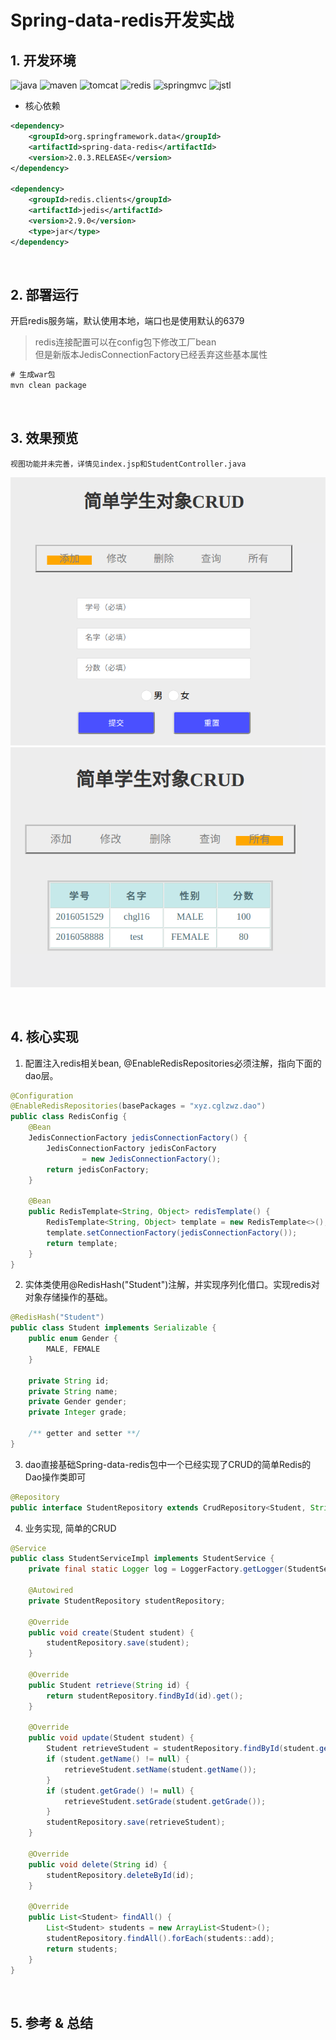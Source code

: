 # Spring-data-redis开发实战

## 1. 开发环境

![java](https://img.shields.io/badge/java-1.8+-green.svg)
![maven](https://img.shields.io/badge/maven-3.5-orange.svg)
![tomcat](https://img.shields.io/badge/tomcat-8.5+-yellow.svg)
![redis](https://img.shields.io/badge/redis-5.0-red.svg)
![springmvc](https://img.shields.io/badge/springMVC-5.1-xxx.svg)
![jstl](https://img.shields.io/badge/jstl-1.2-blue.svg)


* 核心依赖
```xml
<dependency>
    <groupId>org.springframework.data</groupId>
    <artifactId>spring-data-redis</artifactId>
    <version>2.0.3.RELEASE</version>
</dependency>

<dependency>
    <groupId>redis.clients</groupId>
    <artifactId>jedis</artifactId>
    <version>2.9.0</version>
    <type>jar</type>
</dependency>
```
  
<br>

## 2. 部署运行
开启redis服务端，默认使用本地，端口也是使用默认的6379
>redis连接配置可以在config包下修改工厂bean  
但是新版本JedisConnectionFactory已经丢弃这些基本属性

```xml
# 生成war包
mvn clean package 
```

<br>

## 3. 效果预览
    视图功能并未完善，详情见index.jsp和StudentController.java
![c](img-folder/c.png) 
![a](img-folder/a.png)

<br>

## 4. 核心实现
1. 配置注入redis相关bean, @EnableRedisRepositories必须注解，指向下面的dao层。
```java
@Configuration
@EnableRedisRepositories(basePackages = "xyz.cglzwz.dao")
public class RedisConfig {
    @Bean
    JedisConnectionFactory jedisConnectionFactory() {
        JedisConnectionFactory jedisConFactory
                = new JedisConnectionFactory();
        return jedisConFactory;
    }

    @Bean
    public RedisTemplate<String, Object> redisTemplate() {
        RedisTemplate<String, Object> template = new RedisTemplate<>();
        template.setConnectionFactory(jedisConnectionFactory());
        return template;
    }
}
```
2. 实体类使用@RedisHash("Student")注解，并实现序列化借口。实现redis对对象存储操作的基础。
```java
@RedisHash("Student")
public class Student implements Serializable {
    public enum Gender {
        MALE, FEMALE
    }

    private String id;
    private String name;
    private Gender gender;
    private Integer grade;

    /** getter and setter **/
}
```

3. dao直接基础Spring-data-redis包中一个已经实现了CRUD的简单Redis的Dao操作类即可
```java
@Repository
public interface StudentRepository extends CrudRepository<Student, String> { }
```

4. 业务实现, 简单的CRUD
```java
@Service
public class StudentServiceImpl implements StudentService {
    private final static Logger log = LoggerFactory.getLogger(StudentServiceImpl.class);

    @Autowired
    private StudentRepository studentRepository;

    @Override
    public void create(Student student) {
        studentRepository.save(student);
    }

    @Override
    public Student retrieve(String id) {
        return studentRepository.findById(id).get();
    }

    @Override
    public void update(Student student) {
        Student retrieveStudent = studentRepository.findById(student.getId()).get();
        if (student.getName() != null) {
            retrieveStudent.setName(student.getName());
        }
        if (student.getGrade() != null) {
            retrieveStudent.setGrade(student.getGrade());
        }
        studentRepository.save(retrieveStudent);
    }

    @Override
    public void delete(String id) {
        studentRepository.deleteById(id);
    }

    @Override
    public List<Student> findAll() {
        List<Student> students = new ArrayList<Student>();
        studentRepository.findAll().forEach(students::add);
        return students;
    }
}
```

<br>

## 5. 参考 & 总结
